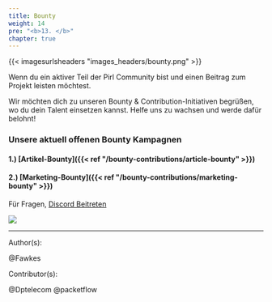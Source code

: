 ```yaml
---
title: Bounty
weight: 14
pre: "<b>13. </b>"
chapter: true
---
```


{{< imagesurlsheaders "images_headers/bounty.png"  >}}

Wenn du ein aktiver Teil der Pirl Community bist und einen Beitrag zum Projekt leisten möchtest.

Wir möchten dich zu unseren Bounty & Contribution-Initiativen begrüßen, wo du dein Talent einsetzen kannst.
Helfe uns zu wachsen und werde dafür belohnt!

### Unsere aktuell offenen Bounty Kampagnen

#### 1.) [Artikel-Bounty]({{< ref "/bounty-contributions/article-bounty" >}})

#### 2.) [Marketing-Bounty]({{< ref "/bounty-contributions/marketing-bounty" >}})

Für Fragen, [Discord Beitreten](https://discord.gg/3WXkUt9)

 ![](https://pirl.live/ipfs/QmXNSTqEvXohUdLDhcXAApEbZq9uehAW4DY8TbermihLvb)

---
Author(s):  

@Fawkes

Contributor(s):  

@Dptelecom
@packetflow
